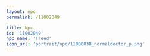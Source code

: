 ```yaml
---
layout: npc
permalink: /11002049

title: Npc
id: '11002049'
npc_name: 'Treed'
icon_url: 'portrait/npc/11000038_normaldoctor_p.png'
---
```

